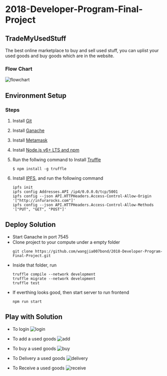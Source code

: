 # 2018-Developer-Program-Final-Project

## TradeMyUsedStuff
The best online marketplace to buy and sell used stuff, you can uplist your used goods and buy goods which are in the website.

### Flow Chart
![flowchart][flowchart]

## Environment Setup

### Steps
1. Install [Git](https://git-scm.com/book/en/v2/Getting-Started-Installing-Git)
1. Install [Ganache](https://truffleframework.com/ganache)
1. Install [Metamask](https://metamask.io/)
1. Install [Node.js v6+ LTS and npm](https://nodejs.org/en/)
1. Run the follwing command to Install [Truffle](https://truffleframework.com/docs/truffle/getting-started/installation)

    ```
    $ npm install -g truffle
    ```
1.  Install [IPFS](https://ipfs.io/docs/install/), and run the following command
    ```
    ipfs init
    ipfs config Addresses.API /ip4/0.0.0.0/tcp/5001
    ipfs config --json API.HTTPHeaders.Access-Control-Allow-Origin '["http://infurarocks.com"]'
    ipfs config --json API.HTTPHeaders.Access-Control-Allow-Methods '["PUT", "GET", "POST"]'
    ```


## Deploy Solution

- Start Ganache in port 7545
- Clone project to your compute under a empty folder
    ```
    git clone https://github.com/wangjia007bond/2018-Developer-Program-Final-Project.git
    ```
- Inside that folder, run
    ```
    truffle compile --network development
    truffle migrate --network development
    truffle test
    ```
- If everthing looks good, then start server to run frontend
    ```
    npm run start
    ```

## Play with Solution

* To login
![login][login]

* To add a used goods
![add][add]

* To buy a used goods
![buy][buy]

* To Delivery a used goods
![delivery][delivery]

* To Receive a used goods
![receive][receive]

[flowchart]: README-resources/marketplace.png
[login]: README-resources/login.png
[add]: README-resources/add-goods.png
[buy]: README-resources/buy-goods.png
[delivery]: README-resources/delivery-goods.png
[receive]: README-resources/delivery-goods.png